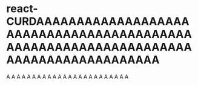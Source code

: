 # react-CURDAAAAAAAAAAAAAAAAAAAAAAAAAAAAAAAAAAAAAAAAAAAAAAAAAAAAAAAAAAAAAAAAAAAAAAAAAAAAAAAAAAAA
A
A
A
A
A
A
A
A
A
A
A
A
A
A
A
A
A
A
A
A
A
A
A
A